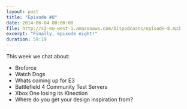 ```yaml
---
layout: post
title: "Episode #8"
date: 2014-06-04 00:00:00
file: http://s3-eu-west-1.amazonaws.com/bitpodcasts/episode-8.mp3
excerpt: "Finally, episode eight!"
duration: 59:19
---
```


This week we chat about:

* Broforce
* Watch Dogs
* Whats coming up for E3
* Battlefield 4 Community Test Servers
* Xbox One losing its Kinection
* Where do you get your design inspiration from?
